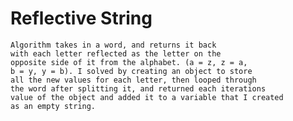 # Reflective String
	Algorithm takes in a word, and returns it back
	with each letter reflected as the letter on the 
	opposite side of it from the alphabet. (a = z, z = a,
	b = y, y = b). I solved by creating an object to store
	all the new values for each letter, then looped through
	the word after splitting it, and returned each iterations
	value of the object and added it to a variable that I created
	as an empty string. 